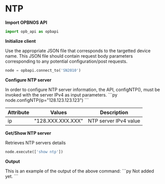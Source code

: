 # NTP

<strong>Import OPBNOS API</strong>

```py
import opb_api as opbapi
```

<strong>Initialize client</strong>
<p>Use the appropriate JSON file that corresponds to the targetted device name. This JSON file should contain request body parameters corresponding to any potential configuration/post requests.

```py
node = opbapi.connect_to('SN2010')
```

<strong>Configure NTP server</strong>
<p>In order to configure NTP server information, the API, configNTP(), must be invoked with the server IPv4 as input parameters.
```py
node.configNTP(ip="128.123.123.123")
```
<table>
 <tbody>
  <thead>
    <tr>
      <th>Attribute</th>
      <th>Values</th>
      <th>Description</th>
    </tr>
  </thead>
  <tbody>
    <tr>
      <td>ip</td>
      <td>"128.XXX.XXX.XXX"</td>
      <td>NTP server IPv4 value</td>
    </tr>
  </tbody>
</table>

<strong>Get/Show NTP server</strong>
<p> Retrieves NTP servers details

```py
node.execute(['show ntp'])
```
<strong>Output</strong>
<p> This is an example of the output of the above command:
```py
Not added yet.
```

